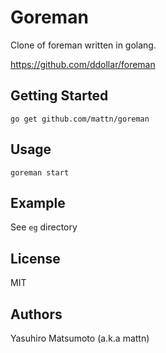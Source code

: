 # Goreman

Clone of foreman written in golang.

https://github.com/ddollar/foreman

## Getting Started

    go get github.com/mattn/goreman

## Usage

    goreman start

## Example

See `eg` directory

## License

MIT

## Authors

Yasuhiro Matsumoto (a.k.a mattn)
